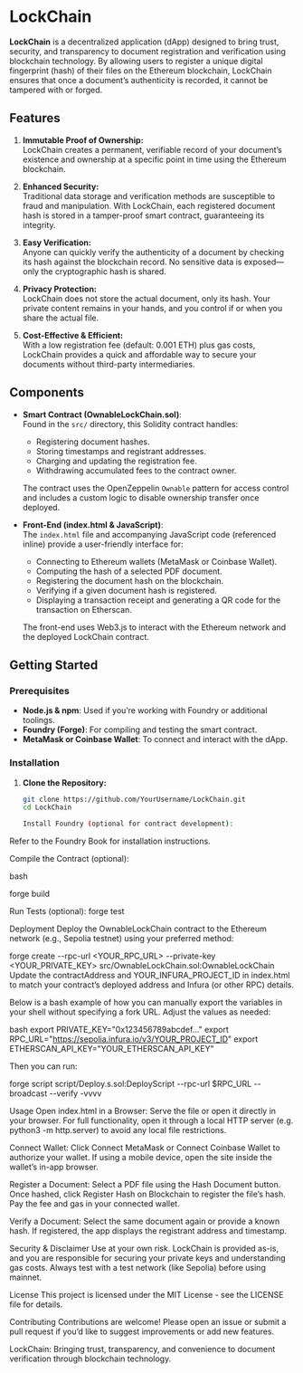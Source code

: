 # LockChain

**LockChain** is a decentralized application (dApp) designed to bring trust, security, and transparency to document registration and verification using blockchain technology. By allowing users to register a unique digital fingerprint (hash) of their files on the Ethereum blockchain, LockChain ensures that once a document’s authenticity is recorded, it cannot be tampered with or forged.

## Features

1. **Immutable Proof of Ownership:**  
   LockChain creates a permanent, verifiable record of your document’s existence and ownership at a specific point in time using the Ethereum blockchain.

2. **Enhanced Security:**  
   Traditional data storage and verification methods are susceptible to fraud and manipulation. With LockChain, each registered document hash is stored in a tamper-proof smart contract, guaranteeing its integrity.

3. **Easy Verification:**  
   Anyone can quickly verify the authenticity of a document by checking its hash against the blockchain record. No sensitive data is exposed—only the cryptographic hash is shared.

4. **Privacy Protection:**  
   LockChain does not store the actual document, only its hash. Your private content remains in your hands, and you control if or when you share the actual file.

5. **Cost-Effective & Efficient:**  
   With a low registration fee (default: 0.001 ETH) plus gas costs, LockChain provides a quick and affordable way to secure your documents without third-party intermediaries.

## Components

- **Smart Contract (OwnableLockChain.sol)**:  
  Found in the `src/` directory, this Solidity contract handles:
  - Registering document hashes.
  - Storing timestamps and registrant addresses.
  - Charging and updating the registration fee.
  - Withdrawing accumulated fees to the contract owner.

  The contract uses the OpenZeppelin `Ownable` pattern for access control and includes a custom logic to disable ownership transfer once deployed.

- **Front-End (index.html & JavaScript)**:  
  The `index.html` file and accompanying JavaScript code (referenced inline) provide a user-friendly interface for:
  - Connecting to Ethereum wallets (MetaMask or Coinbase Wallet).
  - Computing the hash of a selected PDF document.
  - Registering the document hash on the blockchain.
  - Verifying if a given document hash is registered.
  - Displaying a transaction receipt and generating a QR code for the transaction on Etherscan.

  The front-end uses Web3.js to interact with the Ethereum network and the deployed LockChain contract.

## Getting Started

### Prerequisites

- **Node.js & npm**: Used if you’re working with Foundry or additional toolings.
- **Foundry (Forge)**: For compiling and testing the smart contract.
- **MetaMask or Coinbase Wallet**: To connect and interact with the dApp.

### Installation

1. **Clone the Repository:**
   ```bash
   git clone https://github.com/YourUsername/LockChain.git
   cd LockChain

   Install Foundry (optional for contract development):
Refer to the Foundry Book for installation instructions.

Compile the Contract (optional):

bash

forge build

Run Tests (optional):
forge test

Deployment
Deploy the OwnableLockChain contract to the Ethereum network (e.g., Sepolia testnet) using your preferred method:


forge create --rpc-url <YOUR_RPC_URL> --private-key <YOUR_PRIVATE_KEY> src/OwnableLockChain.sol:OwnableLockChain
Update the contractAddress and YOUR_INFURA_PROJECT_ID in index.html to match your contract’s deployed address and Infura (or other RPC) details.

Below is a bash example of how you can manually export the variables in your shell without specifying a fork URL. Adjust the values as needed:

bash
export PRIVATE_KEY="0x123456789abcdef..."
export RPC_URL="https://sepolia.infura.io/v3/YOUR_PROJECT_ID"
export ETHERSCAN_API_KEY="YOUR_ETHERSCAN_API_KEY"

Then you can run:

forge script script/Deploy.s.sol:DeployScript --rpc-url $RPC_URL --broadcast --verify -vvvv

Usage
Open index.html in a Browser:
Serve the file or open it directly in your browser. For full functionality, open it through a local HTTP server (e.g. python3 -m http.server) to avoid any local file restrictions.

Connect Wallet:
Click Connect MetaMask or Connect Coinbase Wallet to authorize your wallet. If using a mobile device, open the site inside the wallet’s in-app browser.

Register a Document:
Select a PDF file using the Hash Document button.
Once hashed, click Register Hash on Blockchain to register the file’s hash.
Pay the fee and gas in your connected wallet.

Verify a Document:
Select the same document again or provide a known hash.
If registered, the app displays the registrant address and timestamp.

Security & Disclaimer
Use at your own risk. LockChain is provided as-is, and you are responsible for securing your private keys and understanding gas costs.
Always test with a test network (like Sepolia) before using mainnet.

License
This project is licensed under the MIT License - see the LICENSE file for details.

Contributing
Contributions are welcome! Please open an issue or submit a pull request if you’d like to suggest improvements or add new features.

LockChain: Bringing trust, transparency, and convenience to document verification through blockchain technology.






